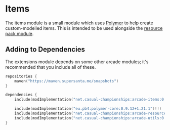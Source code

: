 # Items

The items module is a small module which uses [Polymer](https://github.com/Patbox/polymer) 
to help create custom-modelled items. 
This is intended to be used alongside the [resource pack module](../arcade-resource-pack/getting-started.md).

## Adding to Dependencies

The extensions module depends on some other arcade modules; it's recommended that you
include all of these.

```kts
repositories {
    maven("https://maven.supersanta.me/snapshots")
}

dependencies {
    include(modImplementation("net.casual-championships:arcade-items:0.3.0-alpha.28+1.21.1")!!)

    include(modImplementation("eu.pb4:polymer-core:0.9.12+1.21.1")!!)
    include(modImplementation("net.casual-championships:arcade-resource-pack:0.3.0-alpha.28+1.21.1")!!)
    include(modImplementation("net.casual-championships:arcade-utils:0.3.0-alpha.28+1.21.1")!!)
}
```
